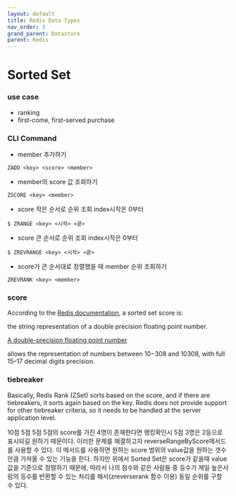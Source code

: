 ```yaml
---
layout: default
title: Redis Data Types
nav_order: 3
grand_parent: Datastore
parent: Redis
---
```




# Sorted Set
### use case
* ranking
* first-come, first-served purchase 
 
### CLI Command

* member 추가하기

```
ZADD <key> <score> <member>
```

* member의 score 값 조회하기

```
ZSCORE <key> <member>
```

* score 작은 순서로 순위 조회
index시작은 0부터

```
$ ZRANGE <key> <시작> <끝>
```

* score 큰 순서로 순위 조회
index시작은 0부터

```
$ ZREVRANGE <key> <시작> <끝>
```

* score가 큰 순서대로 정렬했을 때 member 순위 조회하기

```
ZREVRANK <key> <member>
```






### score
According to the [Redis documentation](https://redis.io/commands/zadd/), a sorted set score is:

the string representation of a double precision floating point number.

[A double-precision floating point number](https://en.wikipedia.org/wiki/Double-precision_floating-point_format)

allows the representation of numbers between 10−308 and 10308, with full 15–17 decimal digits precision.

### tiebreaker
Basically, Redis Rank (ZSet) sorts based on the score, and if there are tiebreakers, it sorts again based on the key. Redis does not provide support for other tiebreaker criteria, so it needs to be handled at the server application level.


10점 5점 5점 5점의 score를 가진 4명이 존재한다면  랭킹확인시 5점 3명은 2등으로 표시되길 원하기 때문이다.
이러한 문제를 해결하고자 reverseRangeByScore메서드를 사용할 수 있다. 이 메서드를 사용하면 원하는 score 범위의 value값을 원하는 갯수만큼 가져올 수 있는 기능을 한다. 하지만 위에서 Sorted Set은 score가 같을때 value값을 기준으로 정렬하기 때문에, 따라서 나의 점수와 같은 사람들 중 등수가 제일 높은사람의 등수를 반환할 수 있는 처리를 해서(zreverserank 함수 이용) 동일 순위를 구할 수 있다.